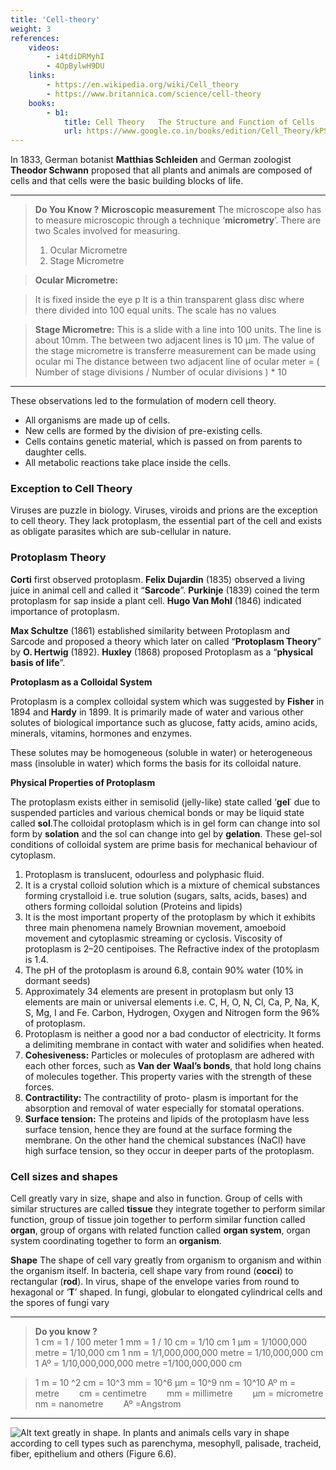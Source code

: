 ```yaml
---
title: 'Cell-theory'
weight: 3
references:
    videos:
        - i4tdiDRMyhI
        - 4OpBylwH9DU
    links:
        - https://en.wikipedia.org/wiki/Cell_theory
        - https://www.britannica.com/science/cell-theory
    books:
        - b1:
            title: Cell Theory   The Structure and Function of Cells
            url: https://www.google.co.in/books/edition/Cell_Theory/kPSCDwAAQBAJ?hl=en&gbpv=0
---
```



In 1833, German botanist **Matthias Schleiden** and German zoologist **Theodor Schwann** proposed that all plants and animals are composed of cells and that cells were the basic building blocks of life.

---
>**Do You Know ?**
**Microscopic measurement** The microscope also has to measure microscopic through a technique ‘**micrometry**’. There are two Scales involved for measuring. 
>1. Ocular Micrometre 
>2. Stage Micrometre 

>**Ocular Micrometre:** 

>It is fixed inside the eye p It is a thin transparent glass disc where there divided into 100 equal units. The scale has no values 

>**Stage Micrometre:** This is a slide with a line into 100 units. The line is about 10mm. The between two adjacent lines is 10 µm. The value of the stage micrometre is transferre measurement can be made using ocular mi The distance between two adjacent line of ocular meter = ( Number of stage divisions / Number of ocular divisions ) * 10 

---

These observations led to the formulation of modern cell theory.

- All organisms are made up of cells. 
- New cells are formed by the division of pre-existing cells. 
- Cells contains genetic material, which is passed on from parents to daughter cells. 
- All metabolic reactions take place inside the cells. 

### Exception to Cell Theory

Viruses are puzzle in biology. Viruses, viroids and prions are the exception to cell theory. They lack protoplasm, the essential part of the cell and exists as obligate parasites which are sub-cellular in nature.

### Protoplasm Theory 

**Corti** first observed protoplasm. **Felix Dujardin** (1835) observed a living juice in animal cell and called it “**Sarcode**”. **Purkinje** (1839) coined the term protoplasm for sap inside a plant cell. **Hugo Van Mohl** (1846) indicated importance of protoplasm.  

**Max Schultze** (1861) established similarity between Protoplasm and Sarcode and proposed a theory which later on called “**Protoplasm Theory**” by **O. Hertwig** (1892). **Huxley** (1868) proposed Protoplasm as a “**physical basis of life**”. 

**Protoplasm as a Colloidal System** 

Protoplasm is a complex colloidal system which was suggested by **Fisher** in 1894 and **Hardy** in 1899. It is primarily made of water and various other solutes of biological importance such as glucose, fatty acids, amino acids, minerals, vitamins, hormones and enzymes.

These solutes may be homogeneous (soluble in water) or heterogeneous mass (insoluble in water) which forms the basis for its colloidal nature.

**Physical Properties of Protoplasm** 

The protoplasm exists either in semisolid (jelly-like) state called ‘**gel**᾿ due to suspended particles and various chemical bonds or may be liquid state called **sol**.The colloidal protoplasm which is in gel form can change into sol form by **solation** and the sol can change into gel by **gelation**. These gel-sol conditions of colloidal system are prime basis for mechanical behaviour of cytoplasm. 

1. Protoplasm is translucent, odourless and polyphasic fluid. 
2. It is a crystal colloid solution which is a mixture of chemical substances forming crystalloid i.e. true solution (sugars, salts, acids, bases) and others forming colloidal solution (Proteins and lipids)
3. It is the most important property of the protoplasm by which it exhibits three main phenomena namely Brownian movement, amoeboid movement and cytoplasmic streaming or cyclosis. Viscosity of protoplasm is 2–20 centipoises. The Refractive index of the protoplasm is 1.4.
4. The pH of the protoplasm is around 6.8, contain 90% water (10% in dormant seeds)
5. Approximately 34 elements are present in protoplasm but only 13 elements are main or universal elements i.e. C, H, O, N, Cl, Ca, P, Na, K, S, Mg, I and Fe. Carbon, Hydrogen, Oxygen and Nitrogen form the 96% of protoplasm.
6. Protoplasm is neither a good nor a bad conductor of electricity. It forms a delimiting membrane in contact with water and solidifies when heated.
7. **Cohesiveness:** Particles or molecules of protoplasm are adhered with each other forces, such as **Van der** **Waal’s bonds**, that hold long chains of molecules together. This property varies with the strength of these forces.
8. **Contractility:** The contractility of proto- plasm is important for the absorption and removal of water especially for stomatal operations.
9. **Surface tension:** The proteins and lipids of the protoplasm have less surface tension, hence they are found at the surface forming the membrane. On the other hand the chemical substances (NaCl) have high surface tension, so they occur in deeper parts of the protoplasm.

### Cell sizes and shapes

Cell greatly vary in size, shape and also in function. Group of cells with similar structures are called **tissue** they integrate together to perform similar function, group of tissue join together to perform similar function called **organ**, group of organs with related function called **organ system**, organ system coordinating together to form an **organism**.

**Shape** The shape of cell vary greatly from organism to organism and within the organism itself. In bacteria, cell shape vary from round (**cocci**) to rectangular (**rod**). In virus, shape of the envelope varies from round to hexagonal or ‘**T**’ shaped. In fungi, globular to elongated cylindrical cells and the spores of fungi vary

---
>**Do you know ?**            
 1 cm                        = 1 / 100 meter 
1 mm = 1 / 10 cm            = 1/10 cm
1 µm = 1/1000,000 metre     = 1/10,000 cm
1 nm = 1/1,000,000,000 metre = 1/10,000,000 cm
1 Aº = 1/10,000,000,000 metre =1/100,000,000 cm

>1 m = 10 ^2 cm = 10^3 mm = 10^6 µm = 10^9 nm = 10^10 Aº
m = metre   cm = centimetre   mm = millimetre   µm = micrometre
nm = nanometre   Aº =Angstrom

---
![Alt text](6.7.png)
greatly in shape. In plants and animals cells vary in shape according to cell types such as parenchyma, mesophyll, palisade, tracheid, fiber, epithelium and others (Figure 6.6).

